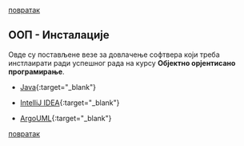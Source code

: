 [повратак](/README.md)

## ООП - Инсталације

Овде су постављене везе за довлачење софтвера који треба инстлаирати ради успешног рада на курсу **Објектно орјентисано програмирање**.

* [Java](https://java.com/en/download/){:target="_blank"} 

* [IntelliJ IDEA](https://www.jetbrains.com/idea/download/){:target="_blank"}

* [ArgoUML](http://argouml.tigris.org/){:target="_blank"}

[повратак](/README.md)